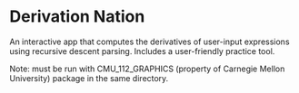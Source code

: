 # Derivation Nation
An interactive app that computes the derivatives of user-input expressions using recursive descent parsing. Includes a user-friendly practice tool.

Note: must be run with CMU_112_GRAPHICS (property of Carnegie Mellon University) package in the same directory.
